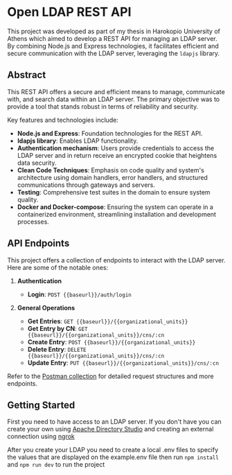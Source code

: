 # Open LDAP REST API

This project was developed as part of my thesis in Harokopio University of Athens which aimed to develop a REST API for managing an LDAP server. By combining Node.js and Express technologies, it facilitates efficient and secure communication with the LDAP server, leveraging the `ldapjs` library.

## Abstract

This REST API offers a secure and efficient means to manage, communicate with, and search data within an LDAP server. The primary objective was to provide a tool that stands robust in terms of reliability and security.

Key features and technologies include:
- **Node.js and Express**: Foundation technologies for the REST API.
- **ldapjs library**: Enables LDAP functionality.
- **Authentication mechanism**: Users provide credentials to access the LDAP server and in return receive an encrypted cookie that heightens data security.
- **Clean Code Techniques**: Emphasis on code quality and system's architecture using domain handlers, error handlers, and structured communications through gateways and servers.
- **Testing**: Comprehensive test suites in the domain to ensure system quality.
- **Docker and Docker-compose**: Ensuring the system can operate in a containerized environment, streamlining installation and development processes.

## API Endpoints

This project offers a collection of endpoints to interact with the LDAP server. Here are some of the notable ones:

1. **Authentication**
    - **Login**: `POST {{baseurl}}/auth/login`

2. **General Operations**
    - **Get Entries**: `GET {{baseurl}}/{{organizational_units}}`
    - **Get Entry by CN**: `GET {{baseurl}}/{{organizational_units}}/cns/:cn`
    - **Create Entry**: `POST {{baseurl}}/{{organizational_units}}`
    - **Delete Entry**: `DELETE {{baseurl}}/{{organizational_units}}/cns/:cn`
    - **Update Entry**: `PUT {{baseurl}}/{{organizational_units}}/cns/:cn`

Refer to the [Postman collection](/Postman_collection.json) for detailed request structures and more endpoints.

## Getting Started

First you need to have access to an LDAP server. If you don't have you can create your own using [Apache Directory Studio](https://directory.apache.org/studio/) and creating an external connection using [ngrok](https://ngrok.com/)

After you create your LDAP you need to create a local .env files to specify the values that are displayed on the example.env file then run `npm install` and `npm run dev` to run the project
